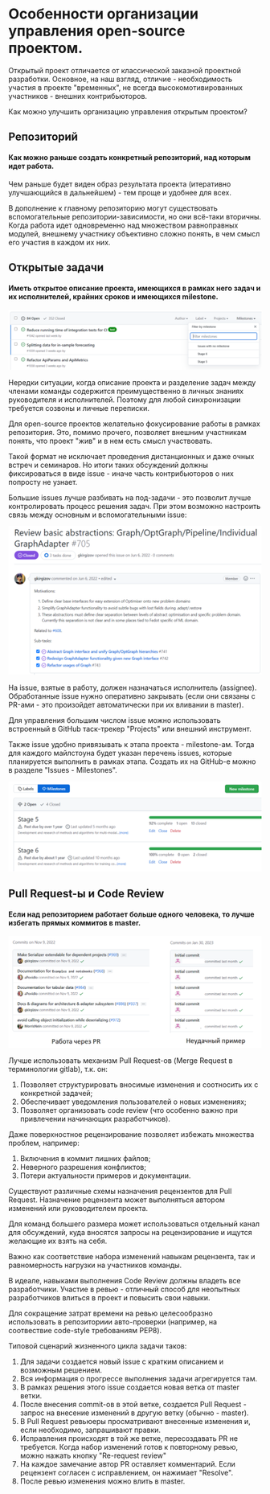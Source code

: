 # Особенности организации управления open-source проектом.

Открытый проект отличается от классической заказной проектной разработки.
Основное, на наш взгляд, отличие - необходимость участия в проекте "временных", 
не всегда высокомотивированных участников - внешних контрибьюторов.

Как можно улучшить организацию управления открытым проектом?

## Репозиторий

#### Как можно раньше создать конкретный репозиторий, над которым идет работа. 

Чем раньше будет виден образ результата проекта (итеративно улучшающийся в дальнейшем) - 
тем проще и удобнее для всех.

В дополнение к главному репозиторию могут существовать вспомогательные репозитории-зависимости, 
но они всё-таки вторичны. 
Когда работа идет одновременно над множеством равноправных модулей, 
внешнему участнику объективно сложно понять, в чем смысл его участия в каждом их них.

## Открытые задачи

#### Иметь открытое описание проекта, имеющихся в рамках него задач и их исполнителей, крайних сроков и имеющихся milestone.

![Пример перечня задач, соотнесенных с этапами проекта](images/issues.png)

Нередки ситуации, когда описание проекта и разделение задач 
между членами команды содержится преимущественно в личных знаниях руководителя и исполнителей. 
Поэтому для любой синхронизации требуется созвоны и личные переписки. 

Для open-source проектов желательно фокусирование работы в рамках репозитория. 
Это, помимо прочего, позволяет внешним участникам понять, что проект "жив" и в нем есть смысл участвовать.

Такой формат не исключает проведения дистанционных и даже очных встреч и семинаров. 
Но итоги таких обсуждений должны фиксироваться в виде issue - 
иначе часть контрибьюторов о них попросту не узнает.

Большие issues лучше разбивать на под-задачи - это позволит лучше контролировать процесс решения задач. 
При этом возможно настроить связь между основным и вспомогательными issue:

![Пример добавление в issue подзадач](images/subtasks.png)

На issue, взятые в работу, должен назначаться исполнитель (assignee).
Обработанные issue нужно оперативно закрывать 
(если они связаны с PR-ами - это произойдет автоматически при их вливании в master).

Для управления большим числом issue можно использовать 
встроенный в GitHub таск-трекер "Projects" или внешний инструмент.

Также issue удобно привязывать к этапа проекта - milestone-ам. 
Тогда для каждого майлстоуна будет указан перечень issues, которые планируется выполнить в рамках этапа.
Создать их на GitHub-е можно в разделе "Issues - Milestones".

![Пример перечня Milestonees](images/milestones.png)

## Pull Request-ы и Code Review

#### Если над репозиторием работает больше одного человека, то лучше избегать прямых коммитов в master.

![Примеры различных вариантов историй коммитов](images/prs.png)

Лучше использовать механизм Pull Request-ов (Merge Request в терминологии gitlab), т.к. он:
1) Позволяет структурировать вносимые изменения и соотносить их с конкретной задачей;
2) Обеспечивает уведомления пользователей о новых изменениях;
3) Позволяет организовать code review (что особенно важно при привлечении начинающих разработчиков).

Даже поверхностное рецензирование позволяет избежать множества проблем, например:

1) Включения в коммит лишних файлов;
2) Неверного разрешения конфликтов;
3) Потери актуальности примеров и документации.

Существуют различные схемы назначения рецензентов для Pull Request. 
Назначение рецензента может выполняться автором изменений или руководителем проекта.

Для команд большего размера может использоваться отдельный канал для обсуждений, 
куда вносятся запросы на рецензирование и ищутся желающие их взять на себя.

Важно как соответствие набора изменений навыкам рецензента, 
так и равномерность нагрузки на участников команды. 

В идеале, навыками выполнения Code Review должны владеть все разработчики. 
Участие в ревью - отличный способ для неопытных разработчиков влиться в проект
и повысить свои навыки.

Для сокращение затрат времени на ревью целесообразно использовать в репозиториии авто-проверки 
(например, на соотвествие code-style требованиям PEP8).

Типовой сценарий жизненного цикла задачи таков:

1) Для задачи создается новый issue с кратким описанием и возможным решением. 
2) Вся информация о прогрессе выполнения задачи агрегируется там.
3) В рамках решения этого issue создается новая ветка от master ветки.
4) После внесения commit-ов в этой ветке, создается Pull Request - запрос на внесение изменений в другую ветку (обычно - master).
5) В Pull Request ревьюеры просматривают внесенные изменения и, если необходимо, запрашивают правки.
6) Исправления происходят в той же ветке, пересоздавать PR не требуется. 
Когда набор изменений готов к повторному ревью, можно нажать кнопку "Re-request review"
7) На каждое замечание автор PR оставляет комментарий. 
Если рецензент согласен с исправлением, он нажимает "Resolve".
8) После ревью изменения можно влить в master. 